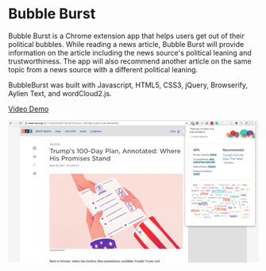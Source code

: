# Bubble Burst

Bubble Burst is a Chrome extension app that helps users get out of their political bubbles. While reading a news article,
Bubble Burst will provide information on the article including the news source's political leaning and trustworthiness.
The app will also recommend another article on the same topic from a news source with a different political leaning.

BubbleBurst was built with Javascript, HTML5, CSS3, jQuery, Browserify, Aylien Text, and wordCloud2.js.

[Video Demo](https://youtu.be/a9IGx-Vmj6c)

![BubbleBurst App View](images/bubbleburst.png "BubbleBurst App View")
